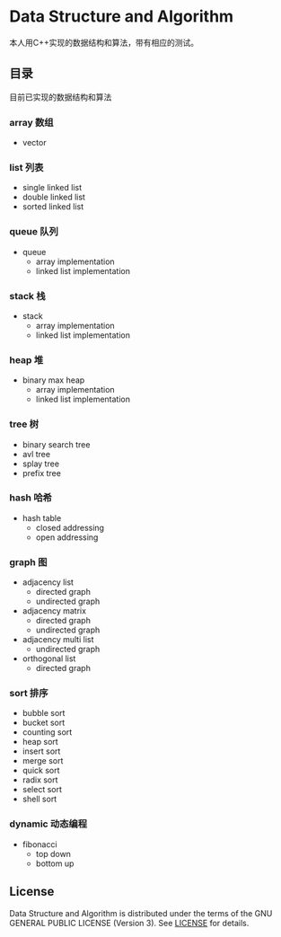 # Data Structure and Algorithm

本人用C++实现的数据结构和算法，带有相应的测试。

## 目录

目前已实现的数据结构和算法

### array 数组

- vector

### list 列表

- single linked list
- double linked list
- sorted linked list

### queue 队列

- queue
  - array implementation
  - linked list implementation

### stack 栈

- stack
  - array implementation
  - linked list implementation

### heap 堆

- binary max heap
  - array implementation
  - linked list implementation

### tree 树

- binary search tree
- avl tree
- splay tree
- prefix tree

### hash 哈希

- hash table
  - closed addressing
  - open addressing

### graph 图

- adjacency list
  - directed graph
  - undirected graph
- adjacency matrix
  - directed graph
  - undirected graph
- adjacency multi list
  - undirected graph
- orthogonal list
  - directed graph

### sort 排序

- bubble sort
- bucket sort
- counting sort
- heap sort
- insert sort
- merge sort
- quick sort
- radix sort
- select sort
- shell sort

### dynamic 动态编程

- fibonacci
  - top down
  - bottom up

## License

Data Structure and Algorithm is distributed under the terms of the GNU GENERAL PUBLIC LICENSE (Version 3). See [LICENSE](LICENSE) for details.
